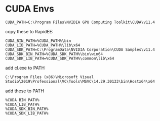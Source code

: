 # CUDA Envs

```
CUDA_PATH=C:\Program Files\NVIDIA GPU Computing Toolkit\CUDA\v11.4
```

copy these to RapidEE:
```
CUDA_BIN_PATH=%CUDA_PATH%\bin
CUDA_LIB_PATH=%CUDA_PATH%\lib\x64
CUDA_SDK_PATH=C:\ProgramData\NVIDIA Corporation\CUDA Samples\v11.4
CUDA_SDK_BIN_PATH=%CUDA_SDK_PATH%\bin\win64
CUDA_SDK_LIB_PATH=%CUDA_SDK_PATH%\common\lib\x64
```

add cl.exe to PATH
```
C:\Program Files (x86)\Microsoft Visual Studio\2019\Professional\VC\Tools\MSVC\14.29.30133\bin\Hostx64\x64
```

add these to PATH
```
%CUDA_BIN_PATH%
%CUDA_LIB_PATH%
%CUDA_SDK_BIN_PATH%
%CUDA_SDK_LIB_PATH%
```


